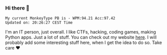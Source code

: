 ### Hi there 👋
<!-- PB START -->
```
My current MonkeyType PB is - WPM:94.21 Acc:97.42
Updated on: 20:26:27 CEST Time
```
<!-- PB END -->
I'm an IT person, just overall. I like CTFs, hacking, coding games, making Python apps. Just a lot of stuff.
You can check out my website [here](https://skill3472.github.io/).
I will probably add some interesting stuff here, when I get the idea to do so. Take care ❤️
